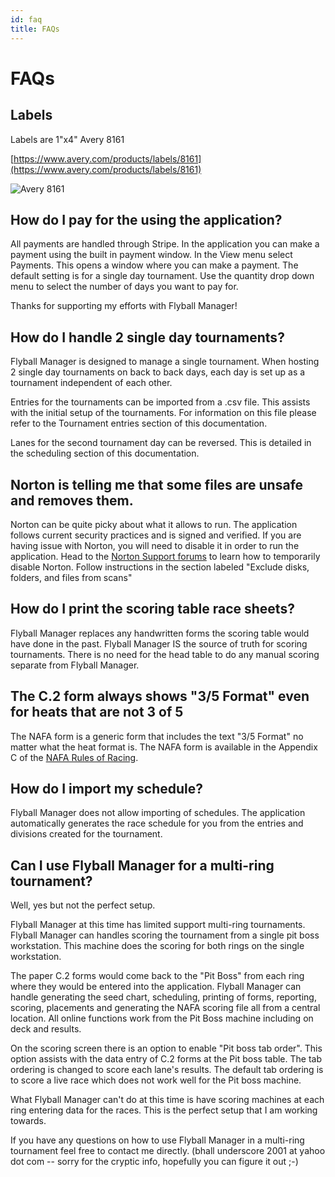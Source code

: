 ```yaml
---
id: faq
title: FAQs
---
```


# FAQs

## Labels

Labels are 1"x4" Avery 8161

[https://www.avery.com/products/labels/8161](https://www.avery.com/products/labels/8161)

![Avery 8161](/img/avery-8161.svg)

## How do I pay for the using the application?

All payments are handled through Stripe. In the application you can make a payment using the built in payment window. In the View menu select Payments. This opens a window where you can make a payment. The default setting is for a single day tournament. Use the quantity drop down menu to select the number of days you want to pay for.

Thanks for supporting my efforts with Flyball Manager!

## How do I handle 2 single day tournaments?

Flyball Manager is designed to manage a single tournament. When hosting 2 single day tournaments on back to back days, each day is set up as a tournament independent of each other.

Entries for the tournaments can be imported from a .csv file. This assists with the initial setup of the tournaments. For information on this file please refer to the Tournament entries section of this documentation.

Lanes for the second tournament day can be reversed. This is detailed in the scheduling section of this documentation.

## Norton is telling me that some files are unsafe and removes them.

Norton can be quite picky about what it allows to run. The application follows current security practices and is signed and verified. If you are having issue with Norton, you will need to disable it in order to run the application. Head to the [Norton Support forums](https://support.norton.com/sp/en/us/norton-360/current/solutions/v15457075) to learn how to temporarily disable Norton. Follow instructions in the section labeled "Exclude disks, folders, and files from scans"

## How do I print the scoring table race sheets?

Flyball Manager replaces any handwritten forms the scoring table would have done in the past. Flyball Manager IS the source of truth for scoring tournaments. There is no need for the head table to do any manual scoring separate from Flyball Manager.

## The C.2 form always shows "3/5 Format" even for heats that are not 3 of 5

The NAFA form is a generic form that includes the text "3/5 Format" no matter what the heat format is. The NAFA form is available in the Appendix C of the [NAFA Rules of Racing](http://flyball.org/rules/rulebook.pdf).

## How do I import my schedule?

Flyball Manager does not allow importing of schedules. The application automatically generates the race schedule for you from the entries and divisions created for the tournament.

## Can I use Flyball Manager for a multi-ring tournament?

Well, yes but not the perfect setup.

Flyball Manager at this time has limited support multi-ring tournaments. Flyball Manager can handles scoring the tournament from a single pit boss workstation. This machine does the scoring for both rings on the single workstation.

The paper C.2 forms would come back to the "Pit Boss" from each ring where they would be entered into the application. Flyball Manager can handle generating the seed chart, scheduling, printing of forms, reporting, scoring, placements and generating the NAFA scoring file all from a central location. All online functions work from the Pit Boss machine including on deck and results.

On the scoring screen there is an option to enable "Pit boss tab order". This option assists with the data entry of C.2 forms at the Pit boss table. The tab ordering is changed to score each lane's results. The default tab ordering is to score a live race which does not work well for the Pit boss machine.

What Flyball Manager can't do at this time is have scoring machines at each ring entering data for the races. This is the perfect setup that I am working towards.

If you have any questions on how to use Flyball Manager in a multi-ring tournament feel free to contact me directly. (bhall underscore 2001 at yahoo dot com -- sorry for the cryptic info, hopefully you can figure it out ;-)
